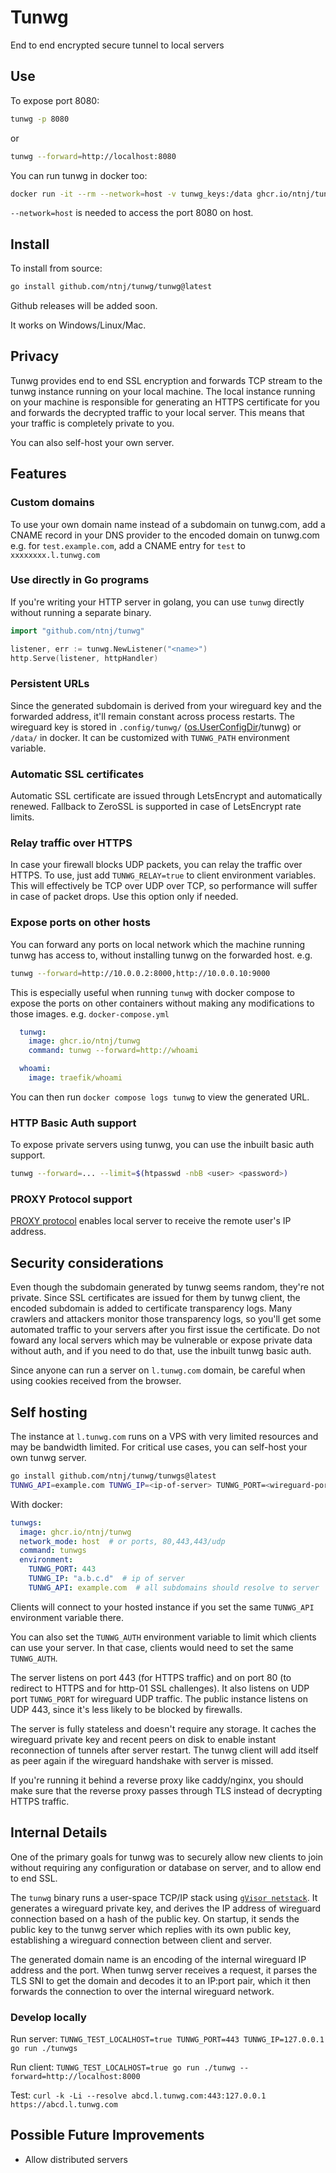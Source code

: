 # Tunwg

End to end encrypted secure tunnel to local servers

## Use

To expose port 8080:
```bash
tunwg -p 8080
```
or
```bash
tunwg --forward=http://localhost:8080
```
You can run tunwg in docker too:
```bash
docker run -it --rm --network=host -v tunwg_keys:/data ghcr.io/ntnj/tunwg tunwg --forward=http://localhost:8080
```
`--network=host` is needed to access the port 8080 on host.

## Install

To install from source:
```bash
go install github.com/ntnj/tunwg/tunwg@latest
```
Github releases will be added soon.

It works on Windows/Linux/Mac.

## Privacy

Tunwg provides end to end SSL encryption and forwards TCP stream to the tunwg instance running on your local machine. The local instance running on your machine is responsible for generating an HTTPS certificate for you and forwards the decrypted traffic to your local server. This means that your traffic is completely private to you.

You can also self-host your own server.

## Features

### Custom domains

To use your own domain name instead of a subdomain on tunwg.com, add a CNAME record in your DNS provider to the encoded domain on tunwg.com e.g. for `test.example.com`, add a CNAME entry for `test` to `xxxxxxxx.l.tunwg.com`

### Use directly in Go programs

If you're writing your HTTP server in golang, you can use `tunwg` directly without running a separate binary.

```go
import "github.com/ntnj/tunwg"

listener, err := tunwg.NewListener("<name>")
http.Serve(listener, httpHandler)
```

### Persistent URLs

Since the generated subdomain is derived from your wireguard key and the forwarded address, it'll remain constant across process restarts. The wireguard key is stored in `.config/tunwg/` ([os.UserConfigDir](https://pkg.go.dev/os#UserConfigDir)/tunwg)  or `/data/` in docker. It can be customized with `TUNWG_PATH` environment variable.

### Automatic SSL certificates

Automatic SSL certificate are issued through LetsEncrypt and automatically renewed. Fallback to ZeroSSL is supported in case of LetsEncrypt rate limits.

### Relay traffic over HTTPS

In case your firewall blocks UDP packets, you can relay the traffic over HTTPS. To use, just add `TUNWG_RELAY=true` to client environment variables.
This will effectively be TCP over UDP over TCP, so performance will suffer in case of packet drops. Use this option only if needed.

### Expose ports on other hosts

You can forward any ports on local network which the machine running tunwg has access to, without installing tunwg on the forwarded host. e.g.

```bash
tunwg --forward=http://10.0.0.2:8000,http://10.0.0.10:9000
```

This is especially useful when running `tunwg` with docker compose to expose the ports on other containers without making any modifications to those images. e.g. `docker-compose.yml`
```docker-compose.yml
  tunwg:
    image: ghcr.io/ntnj/tunwg
    command: tunwg --forward=http://whoami

  whoami:
    image: traefik/whoami
```
You can then run `docker compose logs tunwg` to view the generated URL.

### HTTP Basic Auth support

To expose private servers using tunwg, you can use the inbuilt basic auth support.

```bash
tunwg --forward=... --limit=$(htpasswd -nbB <user> <password>)
```

### PROXY Protocol support

[PROXY protocol](https://www.haproxy.org/download/1.8/doc/proxy-protocol.txt) enables local server to receive the remote user's IP address.

## Security considerations

Even though the subdomain generated by tunwg seems random, they're not private. Since SSL certificates are issued for them by tunwg client, the encoded subdomain is added to certificate transparency logs. Many crawlers and attackers monitor those transparency logs, so you'll get some automated traffic to your servers after you first issue the certificate. Do not foward any local servers which may be vulnerable or expose private data without auth, and if you need to do that, use the inbuilt tunwg basic auth.

Since anyone can run a server on `l.tunwg.com` domain, be careful when using cookies received from the browser.

## Self hosting

The instance at `l.tunwg.com` runs on a VPS with very limited resources and may be bandwidth limited. For critical use cases, you can self-host your own tunwg server.

```bash
go install github.com/ntnj/tunwg/tunwgs@latest
TUNWG_API=example.com TUNWG_IP=<ip-of-server> TUNWG_PORT=<wireguard-port> tunwgs
```

With docker:
```docker-compose.yml
tunwgs:
  image: ghcr.io/ntnj/tunwg
  network_mode: host  # or ports, 80,443,443/udp
  command: tunwgs
  environment:
    TUNWG_PORT: 443
    TUNWG_IP: "a.b.c.d"  # ip of server
    TUNWG_API: example.com  # all subdomains should resolve to server
```

Clients will connect to your hosted instance if you set the same `TUNWG_API` environment variable there.

You can also set the `TUNWG_AUTH` environment variable to limit which clients can use your server. In that case, clients would need to set the same `TUNWG_AUTH`.

The server listens on port 443 (for HTTPS traffic) and on port 80 (to redirect to HTTPS and for http-01 SSL challenges). It also listens on UDP port `TUNWG_PORT` for wireguard UDP traffic. The public instance listens on UDP 443, since it's less likely to be blocked by firewalls.

The server is fully stateless and doesn't require any storage. It caches the wireguard private key and recent peers on disk to enable instant reconnection of tunnels after server restart. The tunwg client will add itself as peer again if the wireguard handshake with server is missed.

If you're running it behind a reverse proxy like caddy/nginx, you should make sure that the reverse proxy passes through TLS instead of decrypting HTTPS traffic.

## Internal Details

One of the primary goals for tunwg was to securely allow new clients to join without requiring any configuration or database on server, and to allow end to end SSL.

The `tunwg` binary runs a user-space TCP/IP stack using [`gVisor netstack`](https://gvisor.dev/docs/user_guide/networking/). It generates a wireguard private key, and derives the IP address of wireguard connection based on a hash of the public key. On startup, it sends the public key to the tunwg server which replies with its own public key, establishing a wireguard connection between client and server. 

The generated domain name is an encoding of the internal wireguard IP address and the port. When tunwg server receives a request, it parses the TLS SNI to get the domain and decodes it to an IP:port pair, which it then forwards the connection to over the internal wireguard network.

### Develop locally

Run server: `TUNWG_TEST_LOCALHOST=true TUNWG_PORT=443 TUNWG_IP=127.0.0.1 go run ./tunwgs`

Run client: `TUNWG_TEST_LOCALHOST=true go run ./tunwg --forward=http://localhost:8000`

Test: `curl -k -Li --resolve abcd.l.tunwg.com:443:127.0.0.1 https://abcd.l.tunwg.com`

## Possible Future Improvements

- Allow distributed servers
